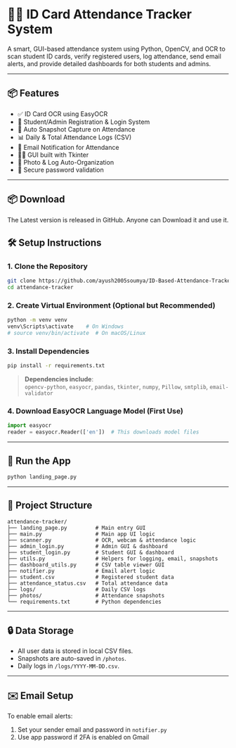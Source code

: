 
# 🧑‍💼 ID Card Attendance Tracker System

A smart, GUI-based attendance system using Python, OpenCV, and OCR to scan student ID cards, verify registered users, log attendance, send email alerts, and provide detailed dashboards for both students and admins.

---

## 📦 Features

- ✅ ID Card OCR using EasyOCR
- 🧾 Student/Admin Registration & Login System
- 📸 Auto Snapshot Capture on Attendance
- 📊 Daily & Total Attendance Logs (CSV)
- 📧 Email Notification for Attendance
- 🧑‍💻 GUI built with Tkinter
- 📂 Photo & Log Auto-Organization
- 🔐 Secure password validation

---
## 📦 Download
The Latest version is released in GitHub. Anyone can Download it and use it.

## 🛠️ Setup Instructions

### 1. Clone the Repository

```bash
git clone https://github.com/ayush2005soumya/ID-Based-Attendance-Tracker-System.git
cd attendance-tracker
```

### 2. Create Virtual Environment (Optional but Recommended)

```bash
python -m venv venv
venv\Scripts\activate    # On Windows
# source venv/bin/activate  # On macOS/Linux
```

### 3. Install Dependencies

```bash
pip install -r requirements.txt
```

> **Dependencies include**:  
> `opencv-python`, `easyocr`, `pandas`, `tkinter`, `numpy`, `Pillow`, `smtplib`, `email-validator`

### 4. Download EasyOCR Language Model (First Use)

```python
import easyocr
reader = easyocr.Reader(['en'])  # This downloads model files
```

---

## 🚀 Run the App

```bash
python landing_page.py
```

---

## 📁 Project Structure

```
attendance-tracker/
├── landing_page.py         # Main entry GUI
├── main.py                 # Main app UI logic
├── scanner.py              # OCR, webcam & attendance logic
├── admin_login.py          # Admin GUI & dashboard
├── student_login.py        # Student GUI & dashboard
├── utils.py                # Helpers for logging, email, snapshots
├── dashboard_utils.py      # CSV table viewer GUI
├── notifier.py             # Email alert logic
├── student.csv             # Registered student data
├── attendance_status.csv   # Total attendance data
├── logs/                   # Daily CSV logs
├── photos/                 # Attendance snapshots
└── requirements.txt        # Python dependencies
```

---

## 🔒 Data Storage

- All user data is stored in local CSV files.
- Snapshots are auto-saved in `/photos`.
- Daily logs in `/logs/YYYY-MM-DD.csv`.

---

## ✉️ Email Setup

To enable email alerts:
1. Set your sender email and password in `notifier.py`
2. Use app password if 2FA is enabled on Gmail
